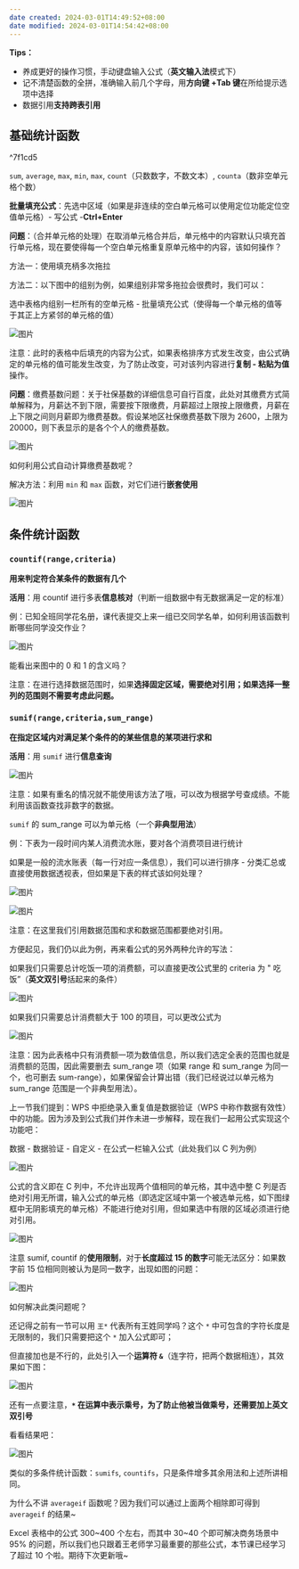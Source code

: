 ```yaml
---
date created: 2024-03-01T14:49:52+08:00
date modified: 2024-03-01T14:54:42+08:00
---
```

**Tips：**

- 养成更好的操作习惯，手动键盘输入公式（**英文输入法**模式下）
- 记不清楚函数的全拼，准确输入前几个字母，用**方向键 +Tab 键**在所给提示选项中选择
- 数据引用**支持跨表引用**

## 基础统计函数

^7f1cd5

`sum`, `average`, `max`, `min`, `max`, `count`（只数数字，不数文本）, `counta`（数非空单元格个数）

**批量填充公式**：先选中区域（如果是非连续的空白单元格可以使用定位功能定位空值单元格）- 写公式 -**Ctrl+Enter**

**问题**：（合并单元格的处理）在取消单元格合并后，单元格中的内容默认只填充首行单元格，现在要使得每一个空白单元格重复原单元格中的内容，该如何操作？

方法一：使用填充柄多次拖拉

方法二：以下图中的组别为例，如果组别非常多拖拉会很费时，我们可以：

选中表格内组别一栏所有的空单元格 - 批量填充公式（使得每一个单元格的值等于其正上方紧邻的单元格的值）

![图片](https://mmbiz.qpic.cn/mmbiz_gif/mhpgqe0LyrPmvQicp6dicXTMhlIHGQQrSlm9DsoXy11hicyebtmAzmrMT8XGlPIMYa2TPGHNRPzwuC7UuhPWMYcUg/640?wx_fmt=gif&tp=wxpic&wxfrom=5&wx_lazy=1)

注意：此时的表格中后填充的内容为公式，如果表格排序方式发生改变，由公式确定的单元格的值可能发生改变，为了防止改变，可对该列内容进行**复制 - 粘贴为值**操作。

**问题**：缴费基数问题：关于社保基数的详细信息可自行百度，此处对其缴费方式简单解释为，月薪达不到下限，需要按下限缴费，月薪超过上限按上限缴费，月薪在上下限之间则月薪即为缴费基数。假设某地区社保缴费基数下限为 2600，上限为 20000，则下表显示的是各个个人的缴费基数。

![图片](https://mmbiz.qpic.cn/mmbiz_png/mhpgqe0LyrPmvQicp6dicXTMhlIHGQQrSlUY6srnDJqXLzZyl3VueMatIYfpVdhonAhf3lEOnZtCD4zwcsZL4PeQ/640?wx_fmt=png&tp=wxpic&wxfrom=5&wx_lazy=1&wx_co=1)

如何利用公式自动计算缴费基数呢？

解决方法：利用 `min` 和 `max` 函数，对它们进行**嵌套使用**

![图片](https://mmbiz.qpic.cn/mmbiz_gif/mhpgqe0LyrPmvQicp6dicXTMhlIHGQQrSlJoIdYuNoAbwkr4lSvrzlnQB0uRYKWdIbJLzuBE2np80HV8S1J5iaSNQ/640?wx_fmt=gif&tp=wxpic&wxfrom=5&wx_lazy=1)

## 条件统计函数

### `countif(range,criteria)`

**用来判定符合某条件的数据有几个**

**活用**：用 countif 进行多表**信息核对**（判断一组数据中有无数据满足一定的标准）

例：已知全班同学花名册，课代表提交上来一组已交同学名单，如何利用该函数判断哪些同学没交作业？

![图片](https://mmbiz.qpic.cn/mmbiz_gif/mhpgqe0LyrPmvQicp6dicXTMhlIHGQQrSlw7iaBlMckGf6dwNNnREgvicYGyg0gI7DD8TKhaqmxndudZU8c3lwLZGg/640?wx_fmt=gif&tp=wxpic&wxfrom=5&wx_lazy=1)

能看出来图中的 0 和 1 的含义吗？

注意：在进行选择数据范围时，如果**选择固定区域，需要绝对引用；如果选择一整列的范围则不需要考虑此问题。**

### `sumif(range,criteria,sum_range)`

**在指定区域内对满足某个条件的的某些信息的某项进行求和**

**活用**：用 `sumif` 进行**信息查询**

![图片](https://mmbiz.qpic.cn/mmbiz_gif/mhpgqe0LyrPmvQicp6dicXTMhlIHGQQrSlsIN8EdsRGWK7o1BvCEibAXaJw8OpYQ6vBHxJYtG9KZjJXklPw9B5ib3A/640?wx_fmt=gif&tp=wxpic&wxfrom=5&wx_lazy=1)

注意：如果有重名的情况就不能使用该方法了哦，可以改为根据学号查成绩。不能利用该函数查找非数字的数据。

`sumif` 的 sum_range 可以为单元格（一个**非典型用法**）

例：下表为一段时间内某人消费流水账，要对各个消费项目进行统计

如果是一般的流水账表（每一行对应一条信息），我们可以进行排序 - 分类汇总或直接使用数据透视表，但如果是下表的样式该如何处理？

![图片](https://mmbiz.qpic.cn/mmbiz_png/mhpgqe0LyrPmvQicp6dicXTMhlIHGQQrSlyw7mEu4JnKR1JzcaEcPR3AvsRA8gu2h1VicKWz4sCXEAUgkbFQ4KCwg/640?wx_fmt=png&tp=wxpic&wxfrom=5&wx_lazy=1&wx_co=1)

![图片](https://mmbiz.qpic.cn/mmbiz_gif/mhpgqe0LyrPmvQicp6dicXTMhlIHGQQrSlKQjoCCsM0icuQXo9ogjOoS6Q3ncKQS7pQ5bIiaOJ2hdicqMIX4r3gnSFw/640?wx_fmt=gif&tp=wxpic&wxfrom=5&wx_lazy=1)

注意：在这里我们引用数据范围和求和数据范围都要绝对引用。

方便起见，我们仍以此为例，再来看公式的另外两种允许的写法：

如果我们只需要总计吃饭一项的消费额，可以直接更改公式里的 criteria 为 " 吃饭”（**英文双引号**括起来的条件）

![图片](https://mmbiz.qpic.cn/mmbiz_gif/mhpgqe0LyrPmvQicp6dicXTMhlIHGQQrSlrIyuVAIl8tTz8uUjibQ6wpDaKSV6bLSbOrCrJHguMobR8Mzicic80epCQ/640?wx_fmt=gif&tp=wxpic&wxfrom=5&wx_lazy=1)

如果我们只需要总计消费额大于 100 的项目，可以更改公式为

![图片](https://mmbiz.qpic.cn/mmbiz_gif/mhpgqe0LyrPmvQicp6dicXTMhlIHGQQrSlc74XgBtabmfRNiaWib0TzEYIYAibOURDqEBqtJ8EG8YVucpmtEWlNwDBw/640?wx_fmt=gif&tp=wxpic&wxfrom=5&wx_lazy=1)

注意：因为此表格中只有消费额一项为数值信息，所以我们选定全表的范围也就是消费额的范围，因此需要删去 sum_range 项（如果 range 和 sum_range 为同一个，也可删去 sum-range），如果保留会计算出错（我们已经说过以单元格为 sum_range 范围是一个非典型用法）。

上一节我们提到：WPS 中拒绝录入重复值是数据验证（WPS 中称作数据有效性）中的功能。因为涉及到公式我们并作未进一步解释，现在我们一起用公式实现这个功能吧：

数据 - 数据验证 - 自定义 - 在公式一栏输入公式（此处我们以 C 列为例）

![图片](https://mmbiz.qpic.cn/mmbiz_png/lPXVB5QpAkTNxON5QUKfGKp7RBsibCVjxZo2w1L56PjyhVG9pbmsChZUlFljicYP5D4icMXCXJAkY5lYcyhscfDrg/640?tp=wxpic&wxfrom=5&wx_lazy=1&wx_co=1)

公式的含义即在 C 列中，不允许出现两个值相同的单元格，其中选中整 C 列是否绝对引用无所谓，输入公式的单元格（即选定区域中第一个被选单元格，如下图绿框中无阴影填充的单元格）不能进行绝对引用，但如果选中有限的区域必须进行绝对引用。

![图片](https://mmbiz.qpic.cn/mmbiz_png/2E8PibShL6F6cH46N60VRZGVl1Q3jMYzaG8cFv9wQLqavCpnoYlWusAsyJw3LiamcPABPOTFw5pDGgkSw4w6O5jg/640?tp=wxpic&wxfrom=5&wx_lazy=1&wx_co=1)

注意 sumif, countif 的**使用限制**，对于**长度超过 15 的数字**可能无法区分：如果数字前 15 位相同则被认为是同一数字，出现如图的问题：

![图片](https://mmbiz.qpic.cn/mmbiz_gif/mhpgqe0LyrPmvQicp6dicXTMhlIHGQQrSl7j6LhdyFV1HIt0Y99sibZT3HLhT7oT1nPmkiajGLNCtiaz5ribaibSE86uA/640?wx_fmt=gif&tp=wxpic&wxfrom=5&wx_lazy=1)

如何解决此类问题呢？

还记得之前有一节可以用 `王*` 代表所有王姓同学吗？这个 `*` 中可包含的字符长度是无限制的，我们只需要把这个 `*` 加入公式即可；

但直接加也是不行的，此处引入一个**运算符 `&`**（连字符，把两个数据相连），其效果如下图：

![图片](https://mmbiz.qpic.cn/mmbiz_gif/mhpgqe0LyrPmvQicp6dicXTMhlIHGQQrSlp1daUNNFPFib6uPnh9ZwicL9QiclaR8ibV2KILGRoKX488HlD26MsHDtbw/640?wx_fmt=gif&tp=wxpic&wxfrom=5&wx_lazy=1)

还有一点要注意，**`*` 在运算中表示乘号，为了防止他被当做乘号，还需要加上英文双引号**

看看结果吧：

![图片](https://mmbiz.qpic.cn/mmbiz_gif/mhpgqe0LyrPmvQicp6dicXTMhlIHGQQrSlcibjAUYsXAIZ1QTuxwJVbb2o1vsbxibxrudxyNCzRjd6h1ibjlvj8gJGQ/640?wx_fmt=gif&tp=wxpic&wxfrom=5&wx_lazy=1)

类似的多条件统计函数：`sumifs`, `countifs`，只是条件增多其余用法和上述所讲相同。

为什么不讲 `averageif` 函数呢？因为我们可以通过上面两个相除即可得到 `averageif` 的结果~

Excel 表格中的公式 300~400 个左右，而其中 30~40 个即可解决商务场景中 95% 的问题，所以我们也只跟着王老师学习最重要的那些公式，本节课已经学习了超过 10 个啦。期待下次更新哦~